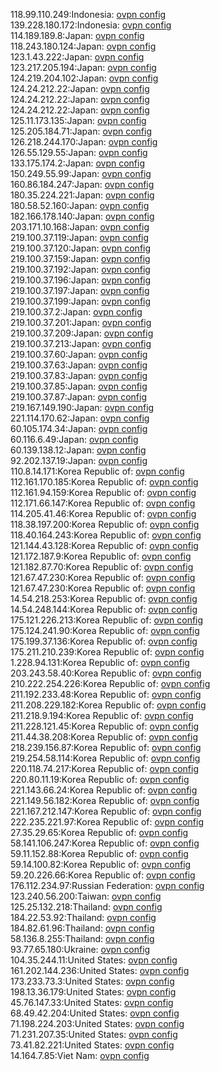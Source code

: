 118.99.110.249:Indonesia: [ovpn config](vpn/118_99_110_249.ovpn)  
139.228.180.172:Indonesia: [ovpn config](vpn/139_228_180_172.ovpn)  
114.189.189.8:Japan: [ovpn config](vpn/114_189_189_8.ovpn)  
118.243.180.124:Japan: [ovpn config](vpn/118_243_180_124.ovpn)  
123.1.43.222:Japan: [ovpn config](vpn/123_1_43_222.ovpn)  
123.217.205.194:Japan: [ovpn config](vpn/123_217_205_194.ovpn)  
124.219.204.102:Japan: [ovpn config](vpn/124_219_204_102.ovpn)  
124.24.212.22:Japan: [ovpn config](vpn/124_24_212_22.ovpn)  
124.24.212.22:Japan: [ovpn config](vpn/124_24_212_22.ovpn)  
124.24.212.22:Japan: [ovpn config](vpn/124_24_212_22.ovpn)  
125.11.173.135:Japan: [ovpn config](vpn/125_11_173_135.ovpn)  
125.205.184.71:Japan: [ovpn config](vpn/125_205_184_71.ovpn)  
126.218.244.170:Japan: [ovpn config](vpn/126_218_244_170.ovpn)  
126.55.129.55:Japan: [ovpn config](vpn/126_55_129_55.ovpn)  
133.175.174.2:Japan: [ovpn config](vpn/133_175_174_2.ovpn)  
150.249.55.99:Japan: [ovpn config](vpn/150_249_55_99.ovpn)  
160.86.184.247:Japan: [ovpn config](vpn/160_86_184_247.ovpn)  
180.35.224.221:Japan: [ovpn config](vpn/180_35_224_221.ovpn)  
180.58.52.160:Japan: [ovpn config](vpn/180_58_52_160.ovpn)  
182.166.178.140:Japan: [ovpn config](vpn/182_166_178_140.ovpn)  
203.171.10.168:Japan: [ovpn config](vpn/203_171_10_168.ovpn)  
219.100.37.119:Japan: [ovpn config](vpn/219_100_37_119.ovpn)  
219.100.37.120:Japan: [ovpn config](vpn/219_100_37_120.ovpn)  
219.100.37.159:Japan: [ovpn config](vpn/219_100_37_159.ovpn)  
219.100.37.192:Japan: [ovpn config](vpn/219_100_37_192.ovpn)  
219.100.37.196:Japan: [ovpn config](vpn/219_100_37_196.ovpn)  
219.100.37.197:Japan: [ovpn config](vpn/219_100_37_197.ovpn)  
219.100.37.199:Japan: [ovpn config](vpn/219_100_37_199.ovpn)  
219.100.37.2:Japan: [ovpn config](vpn/219_100_37_2.ovpn)  
219.100.37.201:Japan: [ovpn config](vpn/219_100_37_201.ovpn)  
219.100.37.209:Japan: [ovpn config](vpn/219_100_37_209.ovpn)  
219.100.37.213:Japan: [ovpn config](vpn/219_100_37_213.ovpn)  
219.100.37.60:Japan: [ovpn config](vpn/219_100_37_60.ovpn)  
219.100.37.63:Japan: [ovpn config](vpn/219_100_37_63.ovpn)  
219.100.37.83:Japan: [ovpn config](vpn/219_100_37_83.ovpn)  
219.100.37.85:Japan: [ovpn config](vpn/219_100_37_85.ovpn)  
219.100.37.87:Japan: [ovpn config](vpn/219_100_37_87.ovpn)  
219.167.149.190:Japan: [ovpn config](vpn/219_167_149_190.ovpn)  
221.114.170.62:Japan: [ovpn config](vpn/221_114_170_62.ovpn)  
60.105.174.34:Japan: [ovpn config](vpn/60_105_174_34.ovpn)  
60.116.6.49:Japan: [ovpn config](vpn/60_116_6_49.ovpn)  
60.139.138.12:Japan: [ovpn config](vpn/60_139_138_12.ovpn)  
92.202.137.19:Japan: [ovpn config](vpn/92_202_137_19.ovpn)  
110.8.14.171:Korea Republic of: [ovpn config](vpn/110_8_14_171.ovpn)  
112.161.170.185:Korea Republic of: [ovpn config](vpn/112_161_170_185.ovpn)  
112.161.94.159:Korea Republic of: [ovpn config](vpn/112_161_94_159.ovpn)  
112.171.66.147:Korea Republic of: [ovpn config](vpn/112_171_66_147.ovpn)  
114.205.41.46:Korea Republic of: [ovpn config](vpn/114_205_41_46.ovpn)  
118.38.197.200:Korea Republic of: [ovpn config](vpn/118_38_197_200.ovpn)  
118.40.164.243:Korea Republic of: [ovpn config](vpn/118_40_164_243.ovpn)  
121.144.43.128:Korea Republic of: [ovpn config](vpn/121_144_43_128.ovpn)  
121.172.187.9:Korea Republic of: [ovpn config](vpn/121_172_187_9.ovpn)  
121.182.87.70:Korea Republic of: [ovpn config](vpn/121_182_87_70.ovpn)  
121.67.47.230:Korea Republic of: [ovpn config](vpn/121_67_47_230.ovpn)  
121.67.47.230:Korea Republic of: [ovpn config](vpn/121_67_47_230.ovpn)  
14.54.218.253:Korea Republic of: [ovpn config](vpn/14_54_218_253.ovpn)  
14.54.248.144:Korea Republic of: [ovpn config](vpn/14_54_248_144.ovpn)  
175.121.226.213:Korea Republic of: [ovpn config](vpn/175_121_226_213.ovpn)  
175.124.241.90:Korea Republic of: [ovpn config](vpn/175_124_241_90.ovpn)  
175.199.37.136:Korea Republic of: [ovpn config](vpn/175_199_37_136.ovpn)  
175.211.210.239:Korea Republic of: [ovpn config](vpn/175_211_210_239.ovpn)  
1.228.94.131:Korea Republic of: [ovpn config](vpn/1_228_94_131.ovpn)  
203.243.58.40:Korea Republic of: [ovpn config](vpn/203_243_58_40.ovpn)  
210.222.254.226:Korea Republic of: [ovpn config](vpn/210_222_254_226.ovpn)  
211.192.233.48:Korea Republic of: [ovpn config](vpn/211_192_233_48.ovpn)  
211.208.229.182:Korea Republic of: [ovpn config](vpn/211_208_229_182.ovpn)  
211.218.9.194:Korea Republic of: [ovpn config](vpn/211_218_9_194.ovpn)  
211.228.121.45:Korea Republic of: [ovpn config](vpn/211_228_121_45.ovpn)  
211.44.38.208:Korea Republic of: [ovpn config](vpn/211_44_38_208.ovpn)  
218.239.156.87:Korea Republic of: [ovpn config](vpn/218_239_156_87.ovpn)  
219.254.58.114:Korea Republic of: [ovpn config](vpn/219_254_58_114.ovpn)  
220.118.74.217:Korea Republic of: [ovpn config](vpn/220_118_74_217.ovpn)  
220.80.11.19:Korea Republic of: [ovpn config](vpn/220_80_11_19.ovpn)  
221.143.66.24:Korea Republic of: [ovpn config](vpn/221_143_66_24.ovpn)  
221.149.56.182:Korea Republic of: [ovpn config](vpn/221_149_56_182.ovpn)  
221.167.212.147:Korea Republic of: [ovpn config](vpn/221_167_212_147.ovpn)  
222.235.221.97:Korea Republic of: [ovpn config](vpn/222_235_221_97.ovpn)  
27.35.29.65:Korea Republic of: [ovpn config](vpn/27_35_29_65.ovpn)  
58.141.106.247:Korea Republic of: [ovpn config](vpn/58_141_106_247.ovpn)  
59.11.152.88:Korea Republic of: [ovpn config](vpn/59_11_152_88.ovpn)  
59.14.100.82:Korea Republic of: [ovpn config](vpn/59_14_100_82.ovpn)  
59.20.226.66:Korea Republic of: [ovpn config](vpn/59_20_226_66.ovpn)  
176.112.234.97:Russian Federation: [ovpn config](vpn/176_112_234_97.ovpn)  
123.240.56.200:Taiwan: [ovpn config](vpn/123_240_56_200.ovpn)  
125.25.132.218:Thailand: [ovpn config](vpn/125_25_132_218.ovpn)  
184.22.53.92:Thailand: [ovpn config](vpn/184_22_53_92.ovpn)  
184.82.61.96:Thailand: [ovpn config](vpn/184_82_61_96.ovpn)  
58.136.8.255:Thailand: [ovpn config](vpn/58_136_8_255.ovpn)  
93.77.65.180:Ukraine: [ovpn config](vpn/93_77_65_180.ovpn)  
104.35.244.11:United States: [ovpn config](vpn/104_35_244_11.ovpn)  
161.202.144.236:United States: [ovpn config](vpn/161_202_144_236.ovpn)  
173.233.73.3:United States: [ovpn config](vpn/173_233_73_3.ovpn)  
198.13.36.179:United States: [ovpn config](vpn/198_13_36_179.ovpn)  
45.76.147.33:United States: [ovpn config](vpn/45_76_147_33.ovpn)  
68.49.42.204:United States: [ovpn config](vpn/68_49_42_204.ovpn)  
71.198.224.203:United States: [ovpn config](vpn/71_198_224_203.ovpn)  
71.231.207.35:United States: [ovpn config](vpn/71_231_207_35.ovpn)  
73.41.82.221:United States: [ovpn config](vpn/73_41_82_221.ovpn)  
14.164.7.85:Viet Nam: [ovpn config](vpn/14_164_7_85.ovpn)  
